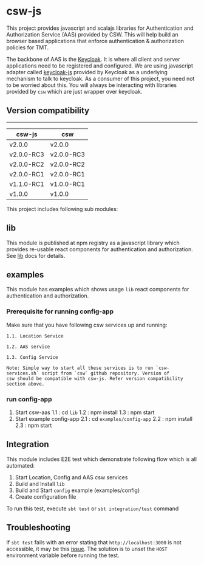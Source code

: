 # csw-js

This project provides javascript and scalajs libraries for Authentication and Authorization Service (AAS) provided by CSW.
This will help build an browser based applications that enforce authentication & authorization policies for TMT.

The backbone of AAS is the [Keycloak](https://www.keycloak.org/documentation.html). It is where all client and server applications need to be registered and configured.
We are using javascript adapter called [keycloak-js](https://www.npmjs.com/package/keycloak-js) provided by Keycloak as a underlying mechanism to talk to keycloak.
As a consumer of this project, you need not to be worried about this. You will always be interacting with libraries provided by `csw` which are just wrapper over keycloak.


## Version compatibility
-----------------------------------------------

| csw-js | csw |
|--------|------|
| v2.0.0 | v2.0.0 |
| v2.0.0-RC3 | v2.0.0-RC3 |
| v2.0.0-RC2 | v2.0.0-RC2 |
| v2.0.0-RC1 | v2.0.0-RC1 |
| v1.1.0-RC1 | v1.0.0-RC1 |
| v1.0.0 | v1.0.0 |

This project includes following sub modules:
## lib
This module is published at npm registry as a javascript library which provides re-usable react components for authentication and authorization.
See [lib](https://tmtsoftware.github.io/csw-js/1.0.0/aas/csw-aas-js) docs for details.

## examples
This module has examples which shows usage `lib` react components for authentication and authorization.

### Prerequisite for running config-app
Make sure that you have following csw services up and running:

    1.1. Location Service

    1.2. AAS service

    1.3. Config Service

    Note: Simple way to start all these services is to run `csw-services.sh` script from `csw` github repository. Version of
    csw should be compatible with csw-js. Refer version compatibility section above.

### run config-app

1. Start csw-aas
    1.1 : cd `lib`
    1.2 : npm install
    1.3 : npm start
2. Start example config-app
    2.1 : cd `examples/config-app`
    2.2 : npm install
    2.3 : npm start

## Integration
This module includes E2E test which demonstrate following flow which is all automated:
1. Start Location, Config and AAS csw services
2. Build and Install `lib`
3. Build and Start `config` example (examples/config)
4. Create configuration file

To run this test, execute `sbt test` or `sbt integration/test` command

## Troubleshooting

If `sbt test` fails with an error stating that `http://localhost:3000` is not accessible, it may be this [issue](https://github.com/facebook/create-react-app/issues/2844).
The solution is to unset the `HOST` environment variable before running the test.

